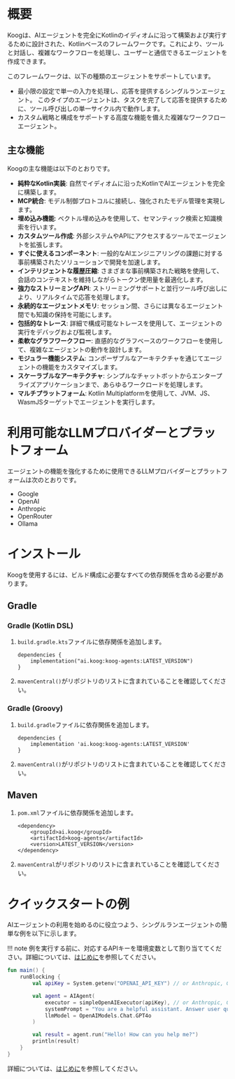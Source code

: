 # 概要

Koogは、AIエージェントを完全にKotlinのイディオムに沿って構築および実行するために設計された、Kotlinベースのフレームワークです。これにより、ツールと対話し、複雑なワークフローを処理し、ユーザーと通信できるエージェントを作成できます。

このフレームワークは、以下の種類のエージェントをサポートしています。

* 最小限の設定で単一の入力を処理し、応答を提供するシングルランエージェント。
  このタイプのエージェントは、タスクを完了して応答を提供するために、ツール呼び出しの単一サイクル内で動作します。
* カスタム戦略と構成をサポートする高度な機能を備えた複雑なワークフローエージェント。

## 主な機能

Koogの主な機能は以下のとおりです。

- **純粋なKotlin実装**: 自然でイディオムに沿ったKotlinでAIエージェントを完全に構築します。
- **MCP統合**: モデル制御プロトコルに接続し、強化されたモデル管理を実現します。
- **埋め込み機能**: ベクトル埋め込みを使用して、セマンティック検索と知識検索を行います。
- **カスタムツール作成**: 外部システムやAPIにアクセスするツールでエージェントを拡張します。
- **すぐに使えるコンポーネント**: 一般的なAIエンジニアリングの課題に対する事前構築されたソリューションで開発を加速します。
- **インテリジェントな履歴圧縮**: さまざまな事前構築された戦略を使用して、会話のコンテキストを維持しながらトークン使用量を最適化します。
- **強力なストリーミングAPI**: ストリーミングサポートと並行ツール呼び出しにより、リアルタイムで応答を処理します。
- **永続的なエージェントメモリ**: セッション間、さらには異なるエージェント間でも知識の保持を可能にします。
- **包括的なトレース**: 詳細で構成可能なトレースを使用して、エージェントの実行をデバッグおよび監視します。
- **柔軟なグラフワークフロー**: 直感的なグラフベースのワークフローを使用して、複雑なエージェントの動作を設計します。
- **モジュラー機能システム**: コンポーザブルなアーキテクチャを通じてエージェントの機能をカスタマイズします。
- **スケーラブルなアーキテクチャ**: シンプルなチャットボットからエンタープライズアプリケーションまで、あらゆるワークロードを処理します。
- **マルチプラットフォーム**: Kotlin Multiplatformを使用して、JVM、JS、WasmJSターゲットでエージェントを実行します。

# 利用可能なLLMプロバイダーとプラットフォーム

エージェントの機能を強化するために使用できるLLMプロバイダーとプラットフォームは次のとおりです。

- Google
- OpenAI
- Anthropic
- OpenRouter
- Ollama

# インストール

Koogを使用するには、ビルド構成に必要なすべての依存関係を含める必要があります。

## Gradle

### Gradle (Kotlin DSL)

1. `build.gradle.kts`ファイルに依存関係を追加します。

    ```
    dependencies {
        implementation("ai.koog:koog-agents:LATEST_VERSION")
    }
    ```

2. `mavenCentral()`がリポジトリのリストに含まれていることを確認してください。

### Gradle (Groovy)

1. `build.gradle`ファイルに依存関係を追加します。

    ```
    dependencies {
        implementation 'ai.koog:koog-agents:LATEST_VERSION'
    }
    ```

2. `mavenCentral()`がリポジトリのリストに含まれていることを確認してください。

## Maven

1. `pom.xml`ファイルに依存関係を追加します。

    ```
    <dependency>
        <groupId>ai.koog</groupId>
        <artifactId>koog-agents</artifactId>
        <version>LATEST_VERSION</version>
    </dependency>
    ```

2. `mavenCentral`がリポジトリのリストに含まれていることを確認してください。

# クイックスタートの例

AIエージェントの利用を始めるのに役立つよう、シングルランエージェントの簡単な例を以下に示します。

!!! note
    例を実行する前に、対応するAPIキーを環境変数として割り当ててください。詳細については、[はじめに](single-run-agents.md)を参照してください。

<!--- INCLUDE
import ai.koog.agents.core.agent.AIAgent
import ai.koog.prompt.executor.clients.openai.OpenAIModels
import ai.koog.prompt.executor.llms.all.simpleOpenAIExecutor
import kotlinx.coroutines.runBlocking
-->
```kotlin
fun main() {
    runBlocking {
        val apiKey = System.getenv("OPENAI_API_KEY") // or Anthropic, Google, OpenRouter, etc.

        val agent = AIAgent(
            executor = simpleOpenAIExecutor(apiKey), // or Anthropic, Google, OpenRouter, etc.
            systemPrompt = "You are a helpful assistant. Answer user questions concisely.",
            llmModel = OpenAIModels.Chat.GPT4o
        )

        val result = agent.run("Hello! How can you help me?")
        println(result)
    }
}
```
<!--- KNIT example-index-01.kt -->
詳細については、[はじめに](single-run-agents.md)を参照してください。